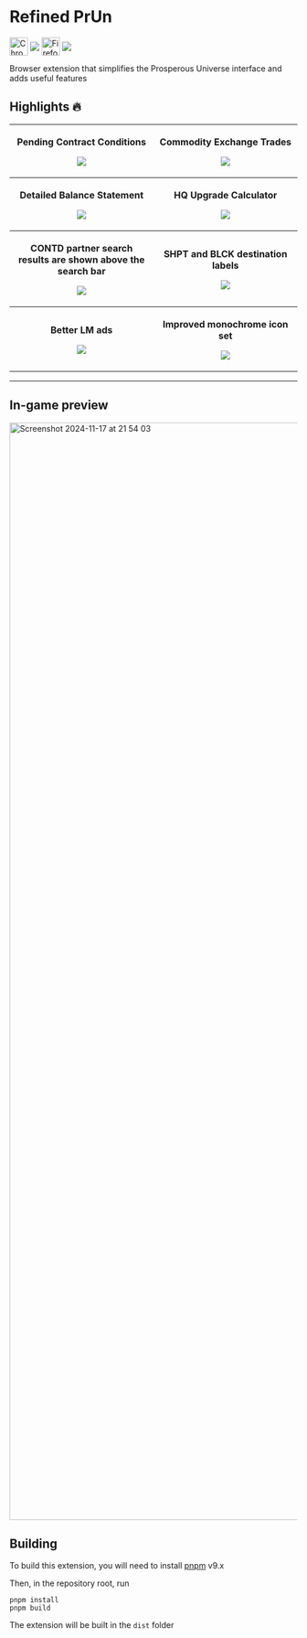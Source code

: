 # Refined PrUn

[link-chrome]: https://chromewebstore.google.com/detail/refined-prun/coabeheneafgglpakallmkienlidgaof 'Version published on Chrome Web Store'

[link-firefox]: https://addons.mozilla.org/en-US/firefox/addon/refined-prun/ 'Version published on Mozilla Add-ons'

[<img src="https://raw.githubusercontent.com/alrra/browser-logos/90fdf03c/src/chrome/chrome.svg" width="32" alt="Chrome" valign="middle">][link-chrome] [<img valign="middle" src="https://img.shields.io/chrome-web-store/v/hlepfoohegkhhmjieoechaddaejaokhf.svg?label=%20">][link-chrome]
[<img src="https://raw.githubusercontent.com/alrra/browser-logos/90fdf03c/src/firefox/firefox.svg" width="32" alt="Firefox" valign="middle">][link-firefox] [<img valign="middle" src="https://img.shields.io/amo/v/refined-github-.svg?label=%20">][link-firefox]

Browser extension that simplifies the Prosperous Universe interface and adds useful features

## Highlights 🔥

<table>
	<tr>
		<th width="50%">
			<p>Pending Contract Conditions
			<p><img src="https://github.com/user-attachments/assets/21e219dd-5923-4a47-831a-3eb527e99f8d">
		<th width="50%">
			<p>Commodity Exchange Trades
			<p><img src="https://github.com/user-attachments/assets/b0139e1e-153a-4fc7-b88a-f2954add66bf">
	<tr>
		<th width="50%">
			<p>Detailed Balance Statement
			<p><img src="https://github.com/user-attachments/assets/f0452cf4-2a18-4336-a2f7-0b03ba6ef941">
		<th width="50%">
			<p>HQ Upgrade Calculator
			<p><img src="https://github.com/user-attachments/assets/3a514d76-85b5-4b58-ba5c-2a1a52a8deff">
	<tr>
		<th width="50%">
			<p>CONTD partner search results are shown above the search bar
			<p><img src="https://github.com/user-attachments/assets/2e9864e4-e13f-4f06-893b-701d9687dbf9">
		<th width="50%">
			<p>SHPT and BLCK destination labels
			<p><img src="https://github.com/user-attachments/assets/d1c2f806-1b14-4a27-b5a7-1466c9dcaee9">
	<tr>
		<th width="50%">
			<p>Better LM ads
			<p><img src="https://github.com/user-attachments/assets/a33aae8a-972b-4ac5-8389-361f71231250">
		<th width="50%">
			<p>Improved monochrome icon set
			<p><img src="https://github.com/user-attachments/assets/9fc42ef8-e2c6-43e9-8797-56601389205e">
</table>

---

## In-game preview

<img width="1920" alt="Screenshot 2024-11-17 at 21 54 03" src="https://github.com/user-attachments/assets/ed442f0e-297e-4f62-b539-7057e4a3b30f">

## Building

To build this extension, you will need to install [pnpm](https://pnpm.io/) v9.x

Then, in the repository root, run

```
pnpm install
pnpm build
```

The extension will be built in the `dist` folder

